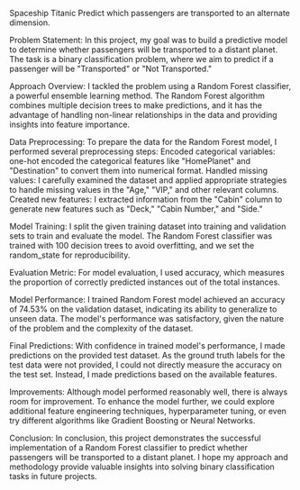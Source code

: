 Spaceship Titanic 
Predict which passengers are transported to an alternate dimension.

Problem Statement:
In this project, my goal was to build a predictive model to determine whether passengers will be transported to a distant planet. The task is a binary classification problem, where we aim to predict if a passenger will be "Transported" or "Not Transported."

Approach Overview:
I tackled the problem using a Random Forest classifier, a powerful ensemble learning method. The Random Forest algorithm combines multiple decision trees to make predictions, and it has the advantage of handling non-linear relationships in the data and providing insights into feature importance.

Data Preprocessing:
To prepare the data for the Random Forest model, I performed several preprocessing steps:
Encoded categorical variables: one-hot encoded the categorical features like "HomePlanet" and "Destination" to convert them into numerical format.
Handled missing values: I carefully examined the dataset and applied appropriate strategies to handle missing values in the "Age," "VIP," and other relevant columns.
Created new features: I extracted information from the "Cabin" column to generate new features such as "Deck," "Cabin Number," and "Side."

Model Training:
I split the given training dataset into training and validation sets to train and evaluate the model. The Random Forest classifier was trained with 100 decision trees to avoid overfitting, and we set the random_state for reproducibility.

Evaluation Metric:
For model evaluation, I used accuracy, which measures the proportion of correctly predicted instances out of the total instances.

Model Performance:
I trained Random Forest model achieved an accuracy of 74.53% on the validation dataset, indicating its ability to generalize to unseen data. The model's performance was satisfactory, given the nature of the problem and the complexity of the dataset.

Final Predictions:
With confidence in trained model's performance, I made predictions on the provided test dataset. As the ground truth labels for the test data were not provided, I could not directly measure the accuracy on the test set. Instead, I made predictions based on the available features.

Improvements:
Although model performed reasonably well, there is always room for improvement. To enhance the model further, we could explore additional feature engineering techniques, hyperparameter tuning, or even try different algorithms like Gradient Boosting or Neural Networks.

Conclusion:
In conclusion, this project demonstrates the successful implementation of a Random Forest classifier to predict whether passengers will be transported to a distant planet. I hope my approach and methodology provide valuable insights into solving binary classification tasks in future projects.
